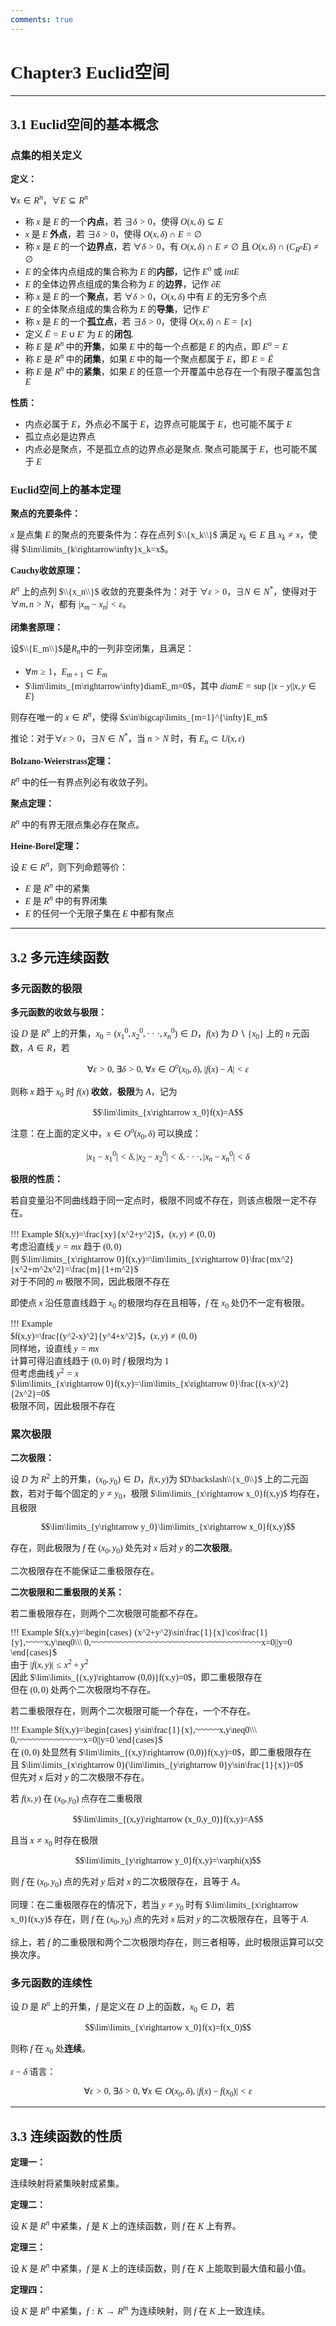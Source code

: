 ```yaml
---
comments: true
---
```


<span style="font-family: 'Times New Roman';">

# Chapter3 Euclid空间

***

## 3.1 Euclid空间的基本概念

### 点集的相关定义

**定义：**
 
$\forall x\in R^n$，$\forall E\subseteq R^n$  

* 称 $x$ 是 $E$ 的一个**内点**，若 $\exists\delta>0$，使得 $O(x,\delta)\subseteq E$  
*  $x$ 是 $E$ **外点**，若 $\exists\delta>0$，使得 $O(x,\delta)\cap E=\emptyset$  
* 称 $x$ 是 $E$ 的一个**边界点**，若 $\forall\delta>0$，有 $O(x,\delta)\cap E\neq\emptyset$ 且 $O(x,\delta)\cap(C_{R^n}E)\neq\emptyset$  
* $E$ 的全体内点组成的集合称为 $E$ 的**内部**，记作 $E^o$ 或 $intE$  
* $E$ 的全体边界点组成的集合称为 $E$ 的**边界**，记作 $\partial E$  
* 称 $x$ 是 $E$ 的一个**聚点**，若 $\forall\delta>0$，$O(x,\delta)$ 中有 $E$ 的无穷多个点  
* $E$ 的全体聚点组成的集合称为 $E$ 的**导集**，记作 $E'$  
* 称 $x$ 是 $E$ 的一个**孤立点**，若 $\exists\delta>0$，使得 $O(x,\delta)\cap E=\{x\}$  
* 定义 $\bar{E}=E\cup E'$ 为 $E$ 的**闭包**.  
* 称 $E$ 是 $R^n$ 中的**开集**，如果 $E$ 中的每一个点都是 $E$ 的内点，即 $E^o=E$  
* 称 $E$ 是 $R^n$ 中的**闭集**，如果 $E$ 中的每一个聚点都属于 $E$，即 $E=\bar{E}$  
* 称 $E$ 是 $R^n$ 中的**紧集**，如果 $E$ 的任意一个开覆盖中总存在一个有限子覆盖包含 $E$  

**性质：**

* 内点必属于 $E$，外点必不属于 $E$，边界点可能属于 $E$，也可能不属于 $E$  
* 孤立点必是边界点  
* 内点必是聚点，不是孤立点的边界点必是聚点. 聚点可能属于 $E$，也可能不属于 $E$  

### Euclid空间上的基本定理

**聚点的充要条件：**

$x$ 是点集 $E$ 的聚点的充要条件为：存在点列 $\\{x_k\\}$ 满足 $x_k\in E$ 且 $x_k\neq x$，使得 $\lim\limits_{k\rightarrow\infty}x_k=x$。  

**Cauchy收敛原理：**

$R^n$ 上的点列 $\\{x_n\\}$ 收敛的充要条件为：对于 $\forall\varepsilon>0$，$\exists N\in N^*$，使得对于$\forall m,n>N$，都有 $|x_m-x_n|<\varepsilon$。 

**闭集套原理：**

设$\\{E_m\\}$是$R_n$中的一列非空闭集，且满足：  

* $\forall m\geqslant 1$，$E_{m+1}\subset E_m$  
* $\lim\limits_{m\rightarrow\infty}diamE_m=0$，其中 $diamE=\sup\{|x-y||x,y\in E\}$  

则存在唯一的 $x\in R^n$，使得 $x\in\bigcap\limits_{m=1}^{\infty}E_m$  

推论：对于$\forall\varepsilon>0$，$\exists N\in N^*$，当 $n>N$ 时，有 $E_n\subset U(x,\varepsilon)$  

**Bolzano-Weierstrass定理：**

$R^n$ 中的任一有界点列必有收敛子列。

**聚点定理：**

$R^n$ 中的有界无限点集必存在聚点。

**Heine-Borel定理：**

设 $E\in R^n$，则下列命题等价：  

* $E$ 是 $R^n$ 中的紧集  
* $E$ 是 $R^n$ 中的有界闭集  
* $E$ 的任何一个无限子集在 $E$ 中都有聚点 

***

## 3.2 多元连续函数

### 多元函数的极限

**多元函数的收敛与极限：**

设 $D$ 是 $R^n$ 上的开集，$x_0=(x_1^0,x_2^0,···,x_n^0)\in D$，$f(x)$ 为 $D\backslash\{x_0\}$ 上的 $n$ 元函数，$A\in R$，若  

$$\forall \varepsilon>0,~\exists\delta>0,~\forall x\in O^o(x_0,\delta),~|f(x)-A|<\varepsilon$$  

则称 $x$ 趋于 $x_0$ 时 $f(x)$ **收敛**，**极限**为 $A$，记为  

$$\lim\limits_{x\rightarrow x_0}f(x)=A$$  

注意：在上面的定义中，$x\in O^o(x_0,\delta)$ 可以换成：  

$$|x_1-x_1^0|<\delta,|x_2-x_2^0|<\delta,···,|x_n-x_n^0|<\delta$$

**极限的性质：**

若自变量沿不同曲线趋于同一定点时，极限不同或不存在，则该点极限一定不存在。

!!! Example 
    $f(x,y)=\frac{xy}{x^2+y^2}$，$(x,y)\neq(0,0)$  
    考虑沿直线 $y=mx$ 趋于 $(0,0)$  
    则 $\lim\limits_{x\rightarrow 0}f(x,y)=\lim\limits_{x\rightarrow 0}\frac{mx^2}{x^2+m^2x^2}=\frac{m}{1+m^2}$  
    对于不同的 $m$ 极限不同，因此极限不存在     

即使点 $x$ 沿任意直线趋于 $x_0$ 的极限均存在且相等，$f$ 在 $x_0$ 处仍不一定有极限。

!!! Example  
    $f(x,y)=\frac{(y^2-x)^2}{y^4+x^2}$，$(x,y)\neq(0,0)$  
    同样地，设直线 $y=mx$  
    计算可得沿直线趋于 $(0,0)$ 时 $f$ 极限均为 $1$  
    但考虑曲线 $y^2=x$  
    $\lim\limits_{x\rightarrow 0}f(x,y)=\lim\limits_{x\rightarrow 0}\frac{(x-x)^2}{2x^2}=0$   
    极限不同，因此极限不存在  

### 累次极限

**二次极限：**

设 $D$ 为 $R^2$ 上的开集，$(x_0,y_0)\in D$，$f(x,y)$为 $D\backslash\\{x_0\\}$ 上的二元函数，若对于每个固定的 $y\neq y_0$，极限 $\lim\limits_{x\rightarrow x_0}f(x,y)$ 均存在，且极限  

$$\lim\limits_{y\rightarrow y_0}\lim\limits_{x\rightarrow x_0}f(x,y)$$  

存在，则此极限为 $f$ 在 $(x_0,y_0)$ 处先对 $x$ 后对 $y$ 的**二次极限**。

二次极限存在不能保证二重极限存在。

**二次极限和二重极限的关系：**  

若二重极限存在，则两个二次极限可能都不存在。

!!! Example
    $f(x,y)=\begin{cases}
        (x^2+y^2)\sin\frac{1}{x}\cos\frac{1}{y},~~~~x,y\neq0\\\
        0,~~~~~~~~~~~~~~~~~~~~~~~~~~~~~~~~~~~~x=0||y=0
    \end{cases}$    
    由于 $|f(x,y)|\leqslant x^2+y^2$    
    因此 $\lim\limits_{(x,y)\rightarrow (0,0)}f(x,y)=0$，即二重极限存在     
    但在 $(0,0)$ 处两个二次极限均不存在。 

若二重极限存在，则两个二次极限可能一个存在，一个不存在。

!!! Example
    $f(x,y)=\begin{cases}
        y\sin\frac{1}{x},~~~~~x,y\neq0\\\
        0,~~~~~~~~~~~~~~x=0||y=0
    \end{cases}$  
    在 $(0,0)$ 处显然有 $\lim\limits_{(x,y)\rightarrow (0,0)}f(x,y)=0$，即二重极限存在  
    且 $\lim\limits_{x\rightarrow 0}(\lim\limits_{y\rightarrow 0}y\sin\frac{1}{x})=0$  
    但先对 $x$ 后对 $y$ 的二次极限不存在。  

若 $f(x,y)$ 在 $(x_0,y_0)$ 点存在二重极限  

$$\lim\limits_{(x,y)\rightarrow (x_0,y_0)}f(x,y)=A$$  

且当 $x\neq x_0$ 时存在极限  

$$\lim\limits_{y\rightarrow y_0}f(x,y)=\varphi(x)$$  

则 $f$ 在 $(x_0,y_0)$ 点的先对 $y$ 后对 $x$ 的二次极限存在，且等于 $A$。  

同理：在二重极限存在的情况下，若当 $y\neq y_0$ 时有 $\lim\limits_{x\rightarrow x_0}f(x,y)$ 存在，则 $f$ 在 $(x_0,y_0)$ 点的先对 $x$ 后对 $y$ 的二次极限存在，且等于 $A$.  

综上，若 $f$ 的二重极限和两个二次极限均存在，则三者相等，此时极限运算可以交换次序。  

### 多元函数的连续性

设 $D$ 是 $R^n$ 上的开集，$f$ 是定义在 $D$ 上的函数，$x_0\in D$，若  

$$\lim\limits_{x\rightarrow x_0}f(x)=f(x_0)$$  

则称 $f$ 在 $x_0$ 处**连续**。  

$\varepsilon-\delta$ 语言：  

$$\forall \varepsilon>0,~\exists \delta>0,~\forall x\in O(x_0,\delta),~|f(x)-f(x_0)|<\varepsilon$$  

***

## 3.3 连续函数的性质

**定理一：**

连续映射将紧集映射成紧集。  

**定理二：**

设 $K$ 是 $R^n$ 中紧集，$f$ 是 $K$ 上的连续函数，则 $f$ 在 $K$ 上有界。  

**定理三：**

设 $K$ 是 $R^n$ 中紧集，$f$ 是 $K$ 上的连续函数，则 $f$ 在 $K$ 上能取到最大值和最小值。  

**定理四：**

设 $K$ 是 $R^n$ 中紧集，$f:K\rightarrow R^m$ 为连续映射，则 $f$ 在 $K$ 上一致连续。  